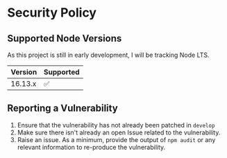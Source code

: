 # Security Policy

## Supported Node Versions

As this project is still in early development, I will be tracking Node LTS.

| Version | Supported          |
| ------- | ------------------ |
| 16.13.x | :white_check_mark: |

## Reporting a Vulnerability

1. Ensure that the vulnerability has not already been patched in `develop`
2. Make sure there isn't already an open Issue related to the vulnerability.
3. Raise an issue. As a minimum, provide the output of `npm audit` or any relevant information to re-produce the vulnerability.
